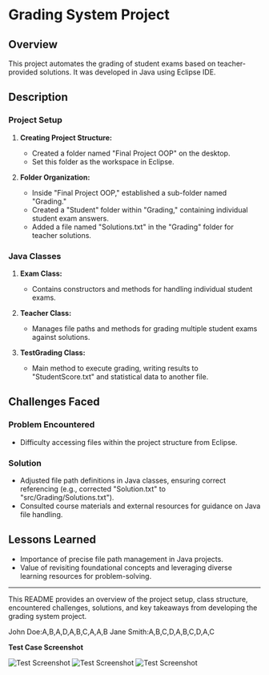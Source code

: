 # Grading System Project

## Overview

This project automates the grading of student exams based on teacher-provided solutions. It was developed in Java using Eclipse IDE.

## Description

### Project Setup

1. **Creating Project Structure:**
   - Created a folder named "Final Project OOP" on the desktop.
   - Set this folder as the workspace in Eclipse.

2. **Folder Organization:**
   - Inside "Final Project OOP," established a sub-folder named "Grading."
   - Created a "Student" folder within "Grading," containing individual student exam answers.
   - Added a file named "Solutions.txt" in the "Grading" folder for teacher solutions.

### Java Classes

1. **Exam Class:**
   - Contains constructors and methods for handling individual student exams.

2. **Teacher Class:**
   - Manages file paths and methods for grading multiple student exams against solutions.

3. **TestGrading Class:**
   - Main method to execute grading, writing results to "StudentScore.txt" and statistical data to another file.

## Challenges Faced

### Problem Encountered

- Difficulty accessing files within the project structure from Eclipse.
  
### Solution

- Adjusted file path definitions in Java classes, ensuring correct referencing (e.g., corrected "Solution.txt" to "src/Grading/Solutions.txt").
- Consulted course materials and external resources for guidance on Java file handling.

## Lessons Learned

- Importance of precise file path management in Java projects.
- Value of revisiting foundational concepts and leveraging diverse learning resources for problem-solving.

---

This README provides an overview of the project setup, class structure, encountered challenges, solutions, and key takeaways from developing the grading system project.

John Doe:A,B,A,D,A,B,C,A,A,B
Jane Smith:A,B,C,D,A,B,C,D,A,C


**Test Case Screenshot**

![Test Screenshot](https://i.imgur.com/jmJngtk.png)
![Test Screenshot](https://i.imgur.com/sCHjpMB.png)
![Test Screenshot](https://i.imgur.com/0ZIfvIE.png)


